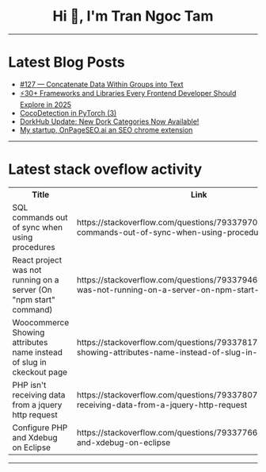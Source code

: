 <h1 align="center">Hi 👋, I'm Tran Ngoc Tam</h1>

---

# Latest Blog Posts 
<!-- BLOG-POST-LIST:START -->
- [#127 — Concatenate Data Within Groups into Text](https://dev.to/judith677/127-concatenate-data-within-groups-into-text-27ch)
- [⚡30+ Frameworks and Libraries Every Frontend Developer Should Explore in 2025](https://dev.to/moibra/30-frameworks-and-libraries-every-frontend-developer-should-explore-in-2025-2ij2)
- [CocoDetection in PyTorch &lpar;3&rpar;](https://dev.to/hyperkai/cocodetection-in-pytorch-3-4j9a)
- [DorkHub Update: New Dork Categories Now Available!](https://dev.to/trixsec/dorkhub-update-new-dork-categories-now-available-4a4o)
- [My startup, OnPageSEO.ai an SEO chrome extension](https://dev.to/richyorozco/my-startup-onpageseoai-an-seo-chrome-extension-1j7k)
<!-- BLOG-POST-LIST:END -->

---

# Latest stack oveflow activity
<table>
  <tr><th>Title</th><th>Link</th></tr>
  <!-- STACKOVERFLOW:START --><tr><td>SQL commands out of sync when using procedures</td><td>https://stackoverflow.com/questions/79337970/sql-commands-out-of-sync-when-using-procedures</td></tr><tr><td>React project was not running on a server &lpar;On &quot;npm start&quot; command&rpar;</td><td>https://stackoverflow.com/questions/79337946/react-project-was-not-running-on-a-server-on-npm-start-command</td></tr><tr><td>Woocommerce Showing attributes name instead of slug in ckeckout page</td><td>https://stackoverflow.com/questions/79337817/woocommerce-showing-attributes-name-instead-of-slug-in-ckeckout-page</td></tr><tr><td>PHP isn&#39;t receiving data from a jquery http request</td><td>https://stackoverflow.com/questions/79337807/php-isnt-receiving-data-from-a-jquery-http-request</td></tr><tr><td>Configure PHP and Xdebug on Eclipse</td><td>https://stackoverflow.com/questions/79337766/configure-php-and-xdebug-on-eclipse</td></tr><!-- STACKOVERFLOW:END -->
</table>

---


